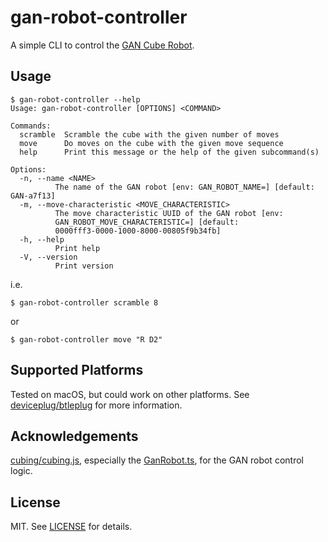 # gan-robot-controller

A simple CLI to control the [GAN Cube Robot](https://www.gancube.com/products/gan-speed-cube-robot).

## Usage

```console
$ gan-robot-controller --help
Usage: gan-robot-controller [OPTIONS] <COMMAND>

Commands:
  scramble  Scramble the cube with the given number of moves
  move      Do moves on the cube with the given move sequence
  help      Print this message or the help of the given subcommand(s)

Options:
  -n, --name <NAME>
          The name of the GAN robot [env: GAN_ROBOT_NAME=] [default: GAN-a7f13]
  -m, --move-characteristic <MOVE_CHARACTERISTIC>
          The move characteristic UUID of the GAN robot [env:
          GAN_ROBOT_MOVE_CHARACTERISTIC=] [default:
          0000fff3-0000-1000-8000-00805f9b34fb]
  -h, --help
          Print help
  -V, --version
          Print version
```

i.e.

```console
$ gan-robot-controller scramble 8
```

or

```console
$ gan-robot-controller move "R D2"
```

## Supported Platforms

Tested on macOS, but could work on other platforms. See [deviceplug/btleplug](https://github.com/deviceplug/btleplug) for more information.

## Acknowledgements

[cubing/cubing.js](https://github.com/cubing/cubing.js), especially the [GanRobot.ts](https://github.com/cubing/cubing.js/blob/19e893db4d6b2feaeafd4e40f3a5183b6bad88fc/src/cubing/bluetooth/smart-robot/GanRobot.ts), for the GAN robot control logic.

## License

MIT. See [LICENSE](LICENSE) for details.

